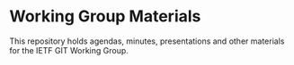 # Working Group Materials

This repository holds agendas, minutes, presentations and other materials for the IETF GIT Working Group. 
